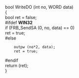 bool    WriteDO (int no, WORD data)  
{  
		bool ret = false;  
#ifdef __WIN32__  
		if (FRB_SendSA (0, no, data) == 0)  
			ret = true;  
#else  
	
		outpw (no*2, data);   
		ret = true;
#endif  
	    return (ret);  
}
